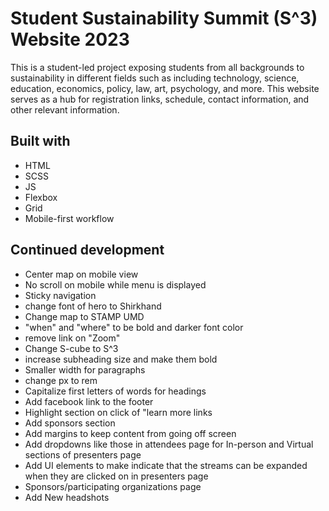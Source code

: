 # Student Sustainability Summit (S^3) Website 2023

This is a student-led project exposing students from all backgrounds to sustainability in different fields such as including technology, science, education, economics, policy, law, art, psychology, and more. This website serves as a hub for registration links, schedule, contact information, and other relevant information.

## Built with
- HTML
- SCSS
- JS
- Flexbox
- Grid
- Mobile-first workflow

## Continued development

- Center map on mobile view
- No scroll on mobile while menu is displayed
- Sticky navigation
- change font of hero to Shirkhand
- Change map to STAMP UMD
- "when" and "where" to be bold and darker font color
- remove link on "Zoom"
- Change S-cube to S^3
- increase subheading size and make them bold
- Smaller width for paragraphs
- change px to rem
- Capitalize first letters of words for headings
- Add facebook link to the footer
- Highlight section on click of "learn more links
- Add sponsors section 
- Add margins to keep content from going off screen
- Add dropdowns like those in attendees page for In-person and Virtual sections of presenters page
- Add UI elements to make indicate that the streams can be expanded when they are clicked on in presenters page
- Sponsors/participating organizations page
- Add New headshots



